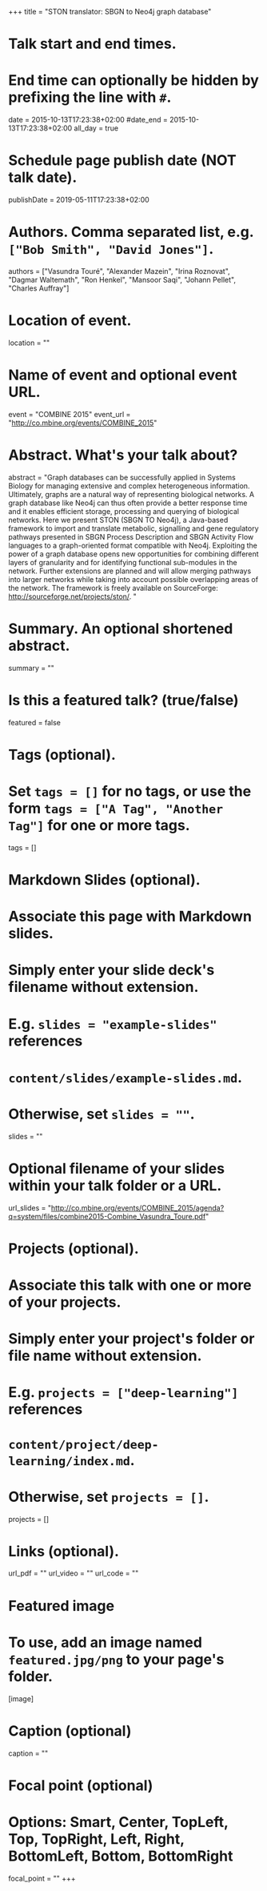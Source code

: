 +++
title = "STON translator: SBGN to Neo4j graph database"

# Talk start and end times.
#   End time can optionally be hidden by prefixing the line with `#`.
date = 2015-10-13T17:23:38+02:00
#date_end = 2015-10-13T17:23:38+02:00
all_day = true

# Schedule page publish date (NOT talk date).
publishDate = 2019-05-11T17:23:38+02:00

# Authors. Comma separated list, e.g. `["Bob Smith", "David Jones"]`.
authors = ["Vasundra Touré", "Alexander Mazein", "Irina Roznovat", "Dagmar Waltemath", "Ron Henkel", "Mansoor Saqi", "Johann Pellet", "Charles Auffray"]

# Location of event.
location = ""

# Name of event and optional event URL.
event = "COMBINE 2015"
event_url = "http://co.mbine.org/events/COMBINE_2015"

# Abstract. What's your talk about?
abstract = "Graph databases can be successfully applied in Systems Biology for managing extensive and complex heterogeneous information. Ultimately, graphs are a natural way of representing biological networks. A graph database like Neo4j can thus often provide a better response time and it enables efficient storage, processing and querying of biological networks. Here we present STON (SBGN TO Neo4j), a Java-based framework to import and translate metabolic, signalling and gene regulatory pathways presented in SBGN Process Description and SBGN Activity Flow languages to a graph-oriented format compatible with Neo4j. Exploiting the power of a graph database opens new opportunities for combining different layers of granularity and for identifying functional sub-modules in the network. Further extensions are planned and will allow merging pathways into larger networks while taking into account possible overlapping areas of the network. The framework is freely available on SourceForge: http://sourceforge.net/projects/ston/. "

# Summary. An optional shortened abstract.
summary = ""

# Is this a featured talk? (true/false)
featured = false

# Tags (optional).
#   Set `tags = []` for no tags, or use the form `tags = ["A Tag", "Another Tag"]` for one or more tags.
tags = []

# Markdown Slides (optional).
#   Associate this page with Markdown slides.
#   Simply enter your slide deck's filename without extension.
#   E.g. `slides = "example-slides"` references 
#   `content/slides/example-slides.md`.
#   Otherwise, set `slides = ""`.
slides = ""

# Optional filename of your slides within your talk folder or a URL.
url_slides = "http://co.mbine.org/events/COMBINE_2015/agenda?q=system/files/combine2015-Combine_Vasundra_Toure.pdf"

# Projects (optional).
#   Associate this talk with one or more of your projects.
#   Simply enter your project's folder or file name without extension.
#   E.g. `projects = ["deep-learning"]` references 
#   `content/project/deep-learning/index.md`.
#   Otherwise, set `projects = []`.
projects = []

# Links (optional).
url_pdf = ""
url_video = ""
url_code = ""

# Featured image
# To use, add an image named `featured.jpg/png` to your page's folder. 
[image]
  # Caption (optional)
  caption = ""

  # Focal point (optional)
  # Options: Smart, Center, TopLeft, Top, TopRight, Left, Right, BottomLeft, Bottom, BottomRight
  focal_point = ""
+++
